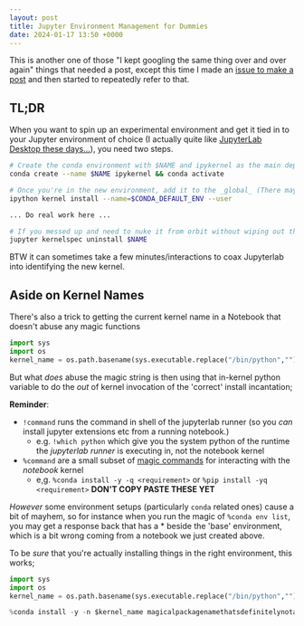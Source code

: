 ```yaml
---
layout: post
title: Jupyter Environment Management for Dummies
date: 2024-01-17 13:50 +0000
---
```

This is another one of those "I kept googling the same thing over and over again" things that needed a post, except this time I made an [issue to make a post](https://github.com/andrewbolster/andrewbolster.github.io/issues/8) and then started to repeatedly refer to that. 

## TL;DR

When you want to spin up an experimental environment and get it tied in to your Jupyter environment of choice (I actually quite like [JupyterLab Desktop these days...](https://github.com/jupyterlab/jupyterlab-desktop)), you need two steps. 

```bash
# Create the conda environment with $NAME and ipykernel as the main dependency
conda create --name $NAME ipykernel && conda activate

# Once you're in the new environment, add it to the _global_ (There may be a better `kernelspec` way to do this but I haven't done it yet.)
ipython kernel install --name=$CONDA_DEFAULT_ENV --user

... Do real work here ...

# If you messed up and need to nuke it from orbit without wiping out the rest of your env;
jupyter kernelspec uninstall $NAME
```

BTW it can sometimes take a few minutes/interactions to coax Jupyterlab into identifying the new kernel. 

## Aside on Kernel Names

There's also a trick to getting the current kernel name in a Notebook that doesn't abuse any magic functions

```py
import sys
import os
kernel_name = os.path.basename(sys.executable.replace("/bin/python",""))
```

But what _does_ abuse the magic string is then using that in-kernel python variable to do the _out_ of kernel invocation of the 'correct' install incantation; 

**Reminder**: 
* `!command` runs the command in shell of the jupyterlab runner (so you _can_ install jupyter extensions etc from a running notebook.)
  * e.g. `!which python` which give you the system python of the runtime the _jupyterlab runner_ is executing in, not the notebook kernel
* `%command` are a small subset of [magic commands](https://ipython.readthedocs.io/en/stable/interactive/magics.html) for interacting with the _notebook_ kernel
  * e,g. `%conda install -y -q <requirement>` or `%pip install -yq <requirement>` **DON'T COPY PASTE THESE YET**

_However_ some environment setups (particularly `conda` related ones) cause a bit of mayhem, so for instance when you run the magic of `%conda env list`, you may get a response back that has a * beside the 'base' environment, which is a bit wrong coming from a notebook we just created above. 

To be _sure_ that you're actually installing things in the right environment, this works; 

```py
import sys
import os
kernel_name = os.path.basename(sys.executable.replace("/bin/python",""))
```

```py
%conda install -y -n $kernel_name magicalpackagenamethatsdefinitelynotahallucination
```